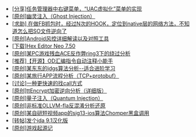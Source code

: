 + [[分享]任务管理器中右键菜单，“UAC虚拟化”菜单的实现](https://bbs.kanxue.com/thread-284216.htm)
+ [[原创]幽灵注入（Ghost Injection）](https://bbs.kanxue.com/thread-286307.htm)
+ [[求助] 在做FB抓包时，经过N次的HOOK，定位到native层的网络方法，不知道怎么把SO文件逆向了](https://bbs.kanxue.com/thread-286539.htm)
+ [[原创]Android风控详细解读以及对照工具](https://bbs.kanxue.com/thread-286120.htm)
+ [[下载]Hex Editor Neo 7.50](https://bbs.kanxue.com/thread-286537.htm)
+ [[原创]某PC游戏残血ACE反作弊ring3下的绕过分析](https://bbs.kanxue.com/thread-284667.htm)
+ [[推荐]【开源】OD汇编指令自动注释小能手](https://bbs.kanxue.com/thread-284663.htm)
+ [[原创]某东东的jdgs算法分析--适合进阶学习](https://bbs.kanxue.com/thread-282780.htm)
+ [[原创]某旅行APP流程分析（TCP+protobuf）](https://bbs.kanxue.com/thread-285387.htm)
+ [[讨论]一种更快速的找call方式](https://bbs.kanxue.com/thread-278466.htm)
+ [[原创]ttEncrypt加密逆向分析（详细版）](https://bbs.kanxue.com/thread-286273.htm)
+ [[原创]量子注入（Quantum Injection）](https://bbs.kanxue.com/thread-286423.htm)
+ [[原创]非标准OLLVM-fla反混淆分析还原](https://bbs.kanxue.com/thread-286549.htm)
+ [[原创]某自研短视频app的sig13-ios算法Chomper黑盒调用](https://bbs.kanxue.com/thread-285666.htm)
+ [[转帖]发个ida 9.1汉化版](https://bbs.kanxue.com/thread-286390.htm)
+ [[原创]游戏起源记](https://bbs.kanxue.com/thread-286551.htm)
